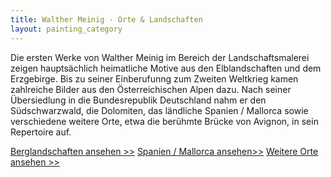 ```yaml
---
title: Walther Meinig - Orte & Landschaften
layout: painting_category
---
```


Die ersten Werke von Walther Meinig im Bereich der Landschaftsmalerei zeigen hauptsächlich heimatliche Motive aus den Elblandschaften und dem Erzgebirge. Bis zu seiner Einberufunng zum Zweiten Weltkrieg kamen zahlreiche Bilder aus den Österreichischen Alpen dazu.
Nach seiner Übersiedlung in die Bundesrepublik Deutschland nahm er den Südschwarzwald, die Dolomiten, das ländliche Spanien / Mallorca sowie verschiedene weitere Orte, etwa die berühmte Brücke von Avignon, in sein Repertoire auf. 

[Berglandschaften ansehen >>](paintings_places_mountains_01.html) 
[Spanien / Mallorca ansehen>>](paintings_places_spain_mallorca_01.html) 
[Weitere Orte ansehen >>](paintings_places_more_01.html) 